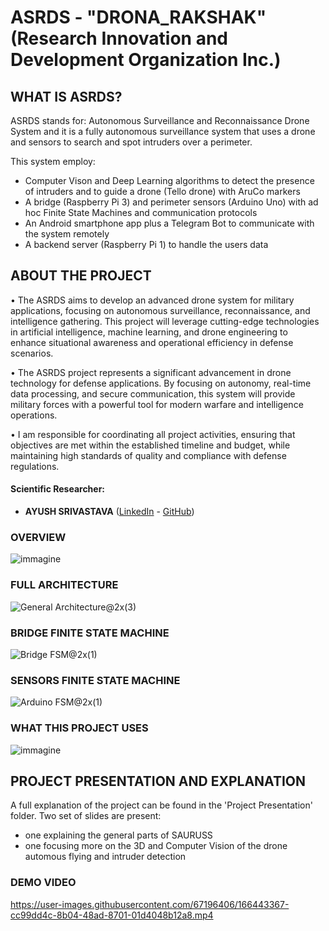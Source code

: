 # ASRDS - "DRONA_RAKSHAK" (Research Innovation and Development Organization Inc.)

## WHAT IS ASRDS?
ASRDS stands for: Autonomous Surveillance and Reconnaissance Drone System and it is a fully autonomous surveillance system that uses a drone and sensors to search and spot intruders over a perimeter.

This system employ:
- Computer Vison and Deep Learning algorithms to detect the presence of intruders and to guide a drone (Tello drone) with AruCo markers
- A bridge (Raspberry Pi 3) and perimeter sensors (Arduino Uno) with ad hoc Finite State Machines and communication protocols
- An Android smartphone app plus a Telegram Bot to communicate with the system remotely
- A backend server (Raspberry Pi 1) to handle the users data

## ABOUT THE PROJECT
• The ASRDS aims to develop an advanced drone system for military applications, focusing on autonomous surveillance, reconnaissance, and intelligence gathering. This project will leverage cutting-edge technologies in artificial intelligence, machine learning, and drone engineering to enhance situational awareness and operational efficiency in defense scenarios.

• The ASRDS project represents a significant advancement in drone technology for defense applications. By focusing on autonomy, real-time data processing, and secure communication, this system will provide military forces with a powerful tool for modern warfare and intelligence operations.

• I am responsible for coordinating all project activities, ensuring that objectives are met within the established timeline and budget, while maintaining high standards of quality and compliance with defense regulations.

#### Scientific Researcher:
- **AYUSH SRIVASTAVA** ([LinkedIn](https://www.linkedin.com/in/arushsriv/) - [GitHub](https://github.com/arushriv))


### OVERVIEW
![immagine](https://user-images.githubusercontent.com/67196406/166440670-5df8d9de-0e7b-4c6c-b7ed-d3a906639d62.png)

### FULL ARCHITECTURE
![General Architecture@2x(3)](https://user-images.githubusercontent.com/67196406/166441082-ca84c2bb-ade5-4f22-b58d-4cb7b1fb2a07.png)

### BRIDGE FINITE STATE MACHINE
![Bridge FSM@2x(1)](https://user-images.githubusercontent.com/67196406/166441379-1aae2645-e902-43d0-8fbf-e0be87f9716d.png)

### SENSORS FINITE STATE MACHINE
![Arduino FSM@2x(1)](https://user-images.githubusercontent.com/67196406/166441372-be617bb8-eba4-4ac1-85f0-196dab1dc9c9.png)

### WHAT THIS PROJECT USES
![immagine](https://user-images.githubusercontent.com/67196406/166442157-9cd6fbf3-04e4-4aef-8099-2a57eaa0ec34.png)

## PROJECT PRESENTATION AND EXPLANATION
A full explanation of the project can be found in the 'Project Presentation' folder.
Two set of slides are present:
- one explaining the general parts of SAURUSS
- one focusing more on the 3D and Computer Vision of the drone automous flying and intruder detection

### DEMO VIDEO
https://user-images.githubusercontent.com/67196406/166443367-cc99dd4c-8b04-48ad-8701-01d4048b12a8.mp4
